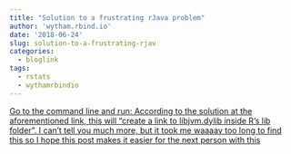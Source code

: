 ```yaml
---
title: "Solution to a frustrating rJava problem"
author: 'wytham.rbind.io'
date: '2018-06-24'
slug: solution-to-a-frustrating-rjav
categories:
  - bloglink
tags:
  - rstats
  - wythamrbindio
---
```


[Go to the command line and run: According to the solution at the aforementioned link, this will “create a link to libjvm.dylib inside R’s lib folder”. I can’t tell you much more, but it took me waaaay too long to find this so I hope this post makes it easier for the next person with this<i class="fas fa-external-link-alt"></i>](https://wytham.rbind.io/post/solution-to-a-frustrating-rjava-problem/)

